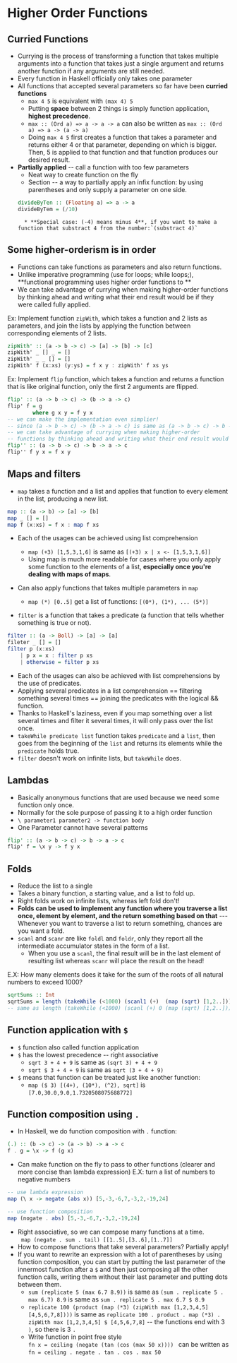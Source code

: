 # Higher Order Functions

## Curried Functions
* Currying is the process of transforming a function that takes multiple arguments into a function that takes just a single argument and returns another function if any arguments are still needed.
* Every function in Haskell officially only takes one parameter
* All functions that accepted several parameters so far have been **curried functions**
    * `max 4 5` is equivalent with `(max 4) 5`
    * Putting **space** between 2 things is simply function application, **highest precedence**.
    * `max :: (Ord a) => a -> a -> a` can also be written as `max :: (Ord a) => a -> (a -> a)`
    * Doing `max 4 5` first creates a function that takes a parameter and returns either 4 or that parameter, depending on which is bigger. Then, 5 is applied to that function and that function produces our desired result.
* **Partially applied** -- call a function with too few parameters
    * Neat way to create function on the fly
    * Section -- a way to partially apply an infix function: by using parentheses and only supply a parameter on one side.
    ```Haskell
    divideByTen :: (Floating a) => a -> a
    divideByTem = (/10)
    ```
        * **Special case: (-4) means minus 4**, if you want to make a function that substract 4 from the number:`(substract 4)`

## Some higher-orderism is in order

* Functions can take functions as parameters and also return functions.
* Unlike imperative programming (use for loops; while loops;), **functional programming uses higher order functions to **
* We can take advantage of currying when making higher-order functions by thinking ahead and writing what their end result would be if they were called fully applied.

Ex: Implement function `zipWith`, which takes a function and 2 lists as parameters, and join the lists by applying the function between corresponding elements of 2 lists.
```Haskell
zipWith' :: (a -> b -> c) -> [a] -> [b] -> [c]
zipWith' _ [] _ = []
zipWith' _ _ [] = []
zipWith' f (x:xs) (y:ys) = f x y : zipWith' f xs ys
```

Ex: Implement `flip` function, which takes a function and returns a function that is like original function, only the first 2 arguments are flipped.
```Haskell
flip' :: (a -> b -> c) -> (b -> a -> c)
flip' f = g 
        where g x y = f y x
-- we can make the implementation even simplier!
-- since (a -> b -> c) -> (b -> a -> c) is same as (a -> b -> c) -> b -> a -> c
-- we can take advantage of currying when making higher-order 
-- functions by thinking ahead and writing what their end result would be if they were called fully applied.
flip'' :: (a -> b -> c) -> b -> a -> c
flip'' f y x = f x y
```

## Maps and filters
* `map` takes a function and a list and applies that function to every element in the list, producing a new list.
```Haskell
map :: (a -> b) -> [a] -> [b]
map _ [] = []
map f (x:xs) = f x : map f xs
```
* Each of the usages can be achieved using list comprehension
    * `map (+3) [1,5,3,1,6]` is same as `[(+3) x | x <- [1,5,3,1,6]]`
    * Using map is much more readable for cases where you only apply some function to the elements of a list, **especially once you're dealing with maps of maps**.
* Can also apply functions that takes multiple parameters in `map`
    * `map (*) [0..5]` get a list of functions: `[(0*), (1*), ... (5*)]`

* `filter` is a function that takes a predicate (a function that tells whether something is true or not).
```Haskell
filter :: (a -> Boll) -> [a] -> [a]
fileter _ [] = []
filter p (x:xs)
    | p x = x : filter p xs
    | otherwise = filter p xs
```
* Each of the usages can also be achieved with list comprehensions by the use of predicates.
* Applying several predicates in a list comprehension == filtering something several times == joining the predicates with the logical && function.
* Thanks to Haskell's laziness, even if you map something over a list several times and filter it several times, it will only pass over the list once.
* `takeWhile predicate list` function takes `predicate` and a `list`, then goes from the beginning of the `list` and returns its elements while the `predicate` holds true.
* `filter` doesn't work on infinite lists, but `takeWhile` does.

## Lambdas
* Basically anonymous functions that are used because we need some function only once.
* Normally for the sole purpose of passing it to a high order function
* `\ parameter1 parameter2 -> function body`
* One Parameter cannot have several patterns

```Haskell
flip' :: (a -> b -> c) -> b -> a -> c  
flip' f = \x y -> f y x  
```

## Folds
* Reduce the list to a single 
* Takes a binary function, a starting value, and a list to fold up.
* Right folds work on infinite lists, whereas left fold don't!
* **Folds can be used to implement any function where you traverse a list once, element by element, and the return something based on that** --- Whenever you want to traverse a list to return something, chances are you want a fold.
* `scanl` and `scanr` are like `foldl` and `foldr`, only they report all the intermediate accumulator states in the form of a list. 
    * When you use a `scanl`, the final result will be in the last element of resulting list whereas `scanr` will place the result on the head!

E.X:  How many elements does it take for the sum of the roots of all natural numbers to exceed 1000?
```Haskell
sqrtSums :: Int
sqrtSums = length (takeWhile (<1000) (scanl1 (+)  (map (sqrt) [1,2..]))) + 1
-- same as length (takeWhile (<1000) (scanl (+) 0 (map (sqrt) [1,2..])))
```

## Function application with `$`
* `$` function also called function application
* `$` has the lowest precedence -- right associative
    * `sqrt 3 + 4 + 9` is same as `(sqrt 3) + 4 + 9`
    * `sqrt $ 3 + 4 + 9` is same as `sqrt (3 + 4 + 9)`
* `$` means that function can be treated just like another function:
    * `map ($ 3) [(4+), (10*), (^2), sqrt]` is `[7.0,30.0,9.0,1.7320508075688772]  `

## Function composition using `.`
* In Haskell, we do function composition with `.` function:
```Haskell
(.) :: (b -> c) -> (a -> b) -> a -> c
f . g = \x -> f (g x)
```
* Can make function on the fly to pass to other functions (clearer and more concise than lambda expression)
E.X: turn a list of numbers to negative numbers

```Haskell
-- use lambda expression
map (\ x -> negate (abs x)) [5,-3,-6,7,-3,2,-19,24]

-- use function composition
map (nogate . abs) [5,-3,-6,7,-3,2,-19,24]
```

* Right associative, so we can compose many functions at a time.  
` map (negate . sum . tail) [[1..5],[3..6],[1..7]]`
* How to compose functions that take several parameters? Partially apply!
* If you want to rewrite an expression with a lot of parentheses by using function composition, you can start by putting the last parameter of the innermost function after a `$` and then just composing all the other function calls, writing them without their last parameter and putting dots between them. 
    * `sum (replicate 5 (max 6.7 8.9))` is same as `(sum . replicate 5 . max 6.7) 8.9` is same as `sum . replicate 5 . max 6.7 $ 8.9`
    * `replicate 100 (product (map (*3) (zipWith max [1,2,3,4,5] [4,5,6,7,8])))` is same as `replicate 100 . product . map (*3) . zipWith max [1,2,3,4,5] $ [4,5,6,7,8]` -- the functions end with 3 `)`, so there is 3 `.`
    * Write function in point free style  
    `fn x = ceiling (negate (tan (cos (max 50 x)))) ` can be written as `fn = ceiling . negate . tan . cos . max 50`
